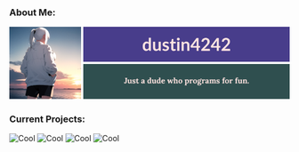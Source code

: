 <h3>About Me:</h3>

![ABOUTME](https://raw.githubusercontent.com/dustin4242/dustin4242/main/ABOUTME.png)

<h3>Current Projects:</h3>

![Cool](https://placehold.co/800x70@3x/crimson/mistyrose?text=Dale+(Custom+Line+Editor))
![Cool](https://placehold.co/800x70@3x/mediumseagreen/mistyrose?text=Dash+(Custom+Unix+Shell))
![Cool](https://placehold.co/800x70@3x/plum/mistyrose?text=Winter+(Custom+Operating+System))
![Cool](https://placehold.co/800x70@3x/cornflowerblue/mistyrose?text=Winter+(Custom+Programming+Language))
